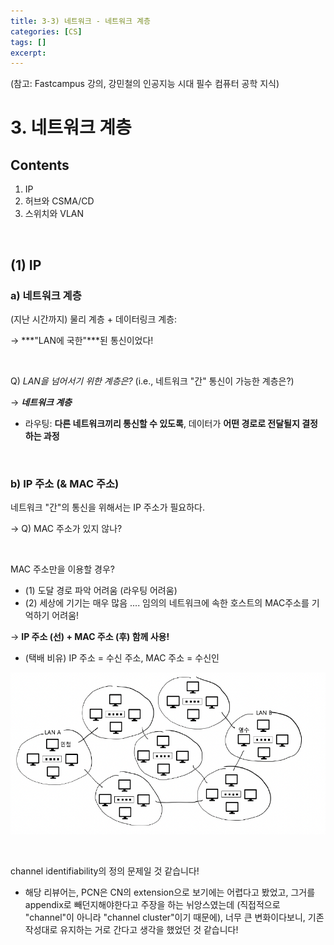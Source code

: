 ```yaml
---
title: 3-3) 네트워크 - 네트워크 계층
categories: [CS]
tags: []
excerpt: 
---
```


<script src="https://cdn.mathjax.org/mathjax/latest/MathJax.js?config=TeX-AMS-MML_HTMLorMML" type="text/javascript"></script>

(참고: Fastcampus 강의, 강민철의 인공지능 시대 필수 컴퓨터 공학 지식)

# 3. 네트워크 계층

## Contents

1. IP
1. 허브와 CSMA/CD
1. 스위치와 VLAN

<br>

## (1) IP

### a)  **네트워크 계층**

(지난 시간까지) 물리 계층 + 데이터링크 계층:

$\rightarrow$ ***"LAN에 국한"***된 통신이었다!

<br>

Q) *LAN을 넘어서기 위한 계층은?* (i.e., 네트워크 "간" 통신이 가능한 계층은?)

$\rightarrow$ ***네트워크 계층***

- 라우팅: **다른 네트워크끼리 통신할 수 있도록**, 데이터가 **어떤 경로로 전달될지 결정하는 과정**

<br>

### b) IP 주소 (& MAC 주소)

네트워크 "간"의 통신을 위해서는 IP 주소가 필요하다.

$\rightarrow$ Q) MAC 주소가 있지 않나?

<br>

MAC 주소만을 이용할 경우?

- (1) 도달 경로 파악 어려움 (라우팅 어려움)
- (2) 세상에 기기는 매우 많음 .... 임의의 네트워크에 속한 호스트의 MAC주소를 기억하기 어려움!

$\rightarrow$ **IP 주소 (선) + MAC 주소 (후) 함께 사용!**

- (택배 비유) IP 주소 = 수신 주소, MAC 주소 = 수신인

![figure2](/assets/img/cs/img154.png)

<br>

channel identifiability의 정의 문제일 것 같습니다!

- 해당 리뷰어는, PCN은 CN의 extension으로 보기에는 어렵다고 봤었고, 그거를 appendix로 빼던지해야한다고 주장을 하는 뉘앙스였는데 (직접적으로 "channel"이 아니라 "channel cluster"이기 때문에), 너무 큰 변화이다보니, 기존 작성대로 유지하는 거로 간다고 생각을 했었던 것 같습니다!


